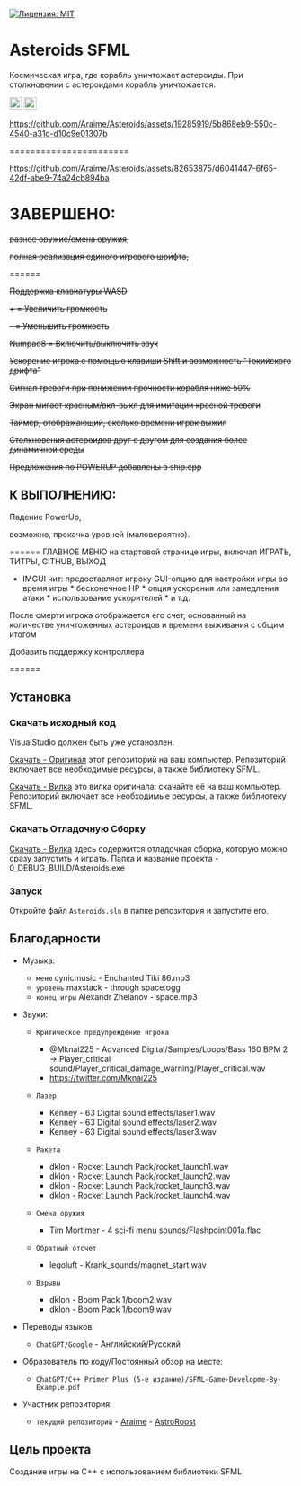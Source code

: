 [![Лицензия: MIT](https://img.shields.io/badge/Лицензия-MIT-green.svg)](https://opensource.org/licenses/MIT)

# Asteroids SFML
Космическая игра, где корабль уничтожает астероиды. При столкновении с астероидами корабль уничтожается.

<kbd>[<img title="Английский (США)" alt="Английский (США)" src="https://cdn.statically.io/gh/hjnilsson/country-flags/master/svg/us.svg" width="22">](Translations/README.en.md)</kbd>
<kbd>[<img title="Русский язык" alt="Русский язык" src="https://cdn.statically.io/gh/hjnilsson/country-flags/master/svg/ru.svg" width="22">](Translations/README.ru.md)</kbd>

https://github.com/Araime/Asteroids/assets/19285919/5b868eb9-550c-4540-a31c-d10c9e01307b

=======================

https://github.com/Araime/Asteroids/assets/82653875/d6041447-6f65-42df-abe9-74a24cb894ba

# ЗАВЕРШЕНО:
~~разное оружие/смена оружия,~~

~~полная реализация единого игрового шрифта,~~

======

~~Поддержка клавиатуры WASD~~

~~+ = Увеличить громкость~~

~~- = Уменьшить громкость~~

~~Numpad8 = Включить/выключить звук~~

~~Ускорение игрока с помощью клавиши Shift и возможность "Токийского дрифта"~~

~~Сигнал тревоги при понижении прочности корабля ниже 50%~~

~~Экран мигает красным/вкл-выкл для имитации красной тревоги~~

~~Таймер, отображающий, сколько времени игрок выжил~~

~~Столкновения астероидов друг с другом для создания более динамичной среды~~

~~Предложения по POWERUP добавлены в ship.cpp~~

## К ВЫПОЛНЕНИЮ:

Падение PowerUp,

возможно, прокачка уровней (маловероятно).

======
ГЛАВНОЕ МЕНЮ на стартовой странице игры, включая ИГРАТЬ, ТИТРЫ, GITHUB, ВЫХОД

- IMGUI чит: предоставляет игроку GUI-опцию для настройки игры во время игры
        * бесконечное HP
        * опция ускорения или замедления атаки
        * использование ускорителей
        * и т.д.
  
После смерти игрока отображается его счет, основанный на количестве уничтоженных астероидов и времени выживания с общим итогом

Добавить поддержку контроллера

======

## Установка

### Скачать исходный код

VisualStudio должен быть уже установлен.

[Скачать - Оригинал](https://github.com/Araime/Asteroids/archive/master.zip) этот репозиторий на ваш компьютер. 
Репозиторий включает все необходимые ресурсы, а также библиотеку SFML.

[Скачать - Вилка](https://github.com/AstroRoost/Contrib_Asteroids_Araime/tree/master) это вилка оригинала: скачайте её на ваш компьютер. 
Репозиторий включает все необходимые ресурсы, а также библиотеку SFML.

### Скачать Отладочную Сборку
[Скачать - Вилка](https://github.com/AstroRoost/Contrib_Asteroids_Araime/tree/master) здесь содержится отладочная сборка, которую можно сразу запустить и играть. Папка и название проекта - 0_DEBUG_BUILD/Asteroids.exe

### Запуск

Откройте файл `Asteroids.sln` в папке репозитория и запустите его.

## Благодарности
- Музыка:  
	- `меню` cynicmusic - Enchanted Tiki 86.mp3
	- `уровень` maxstack - through space.ogg  
	- `конец игры` Alexandr Zhelanov - space.mp3  

- Звуки:
  
    - `Критическое предупреждение игрока` 
		- @Mknai225 - Advanced Digital/Samples/Loops/Bass 160 BPM 2 -> Player_critical sound/Player_critical_damage_warning/Player_critical.wav
   		- https://twitter.com/Mknai225 
  
    - `Лазер` 
		- Kenney - 63 Digital sound effects/laser1.wav  
		- Kenney - 63 Digital sound effects/laser2.wav  
		- Kenney - 63 Digital sound effects/laser3.wav

	- `Ракета`
 		- dklon - Rocket Launch Pack/rocket_launch1.wav  
		- dklon - Rocket Launch Pack/rocket_launch2.wav  
		- dklon - Rocket Launch Pack/rocket_launch3.wav  
		- dklon - Rocket Launch Pack/rocket_launch4.wav  

	- `Смена оружия`
		- Tim Mortimer - 4 sci-fi menu sounds/Flashpoint001a.flac  

	- `Обратный отсчет`
		- legoluft - Krank_sounds/magnet_start.wav  

	- `Взрывы`
		- dklon - Boom Pack 1/boom2.wav  
		- dklon - Boom Pack 1/boom9.wav
    
 -  Переводы языков:
     - `ChatGPT/Google`
       		- Английский/Русский
-  Образователь по коду/Постоянный обзор на месте:
     - `ChatGPT/C++ Primer Plus (5-е издание)/SFML-Game-Developme-By-Example.pdf`
       		
       
-  Участник репозитория:
     - `Текущий репозиторий`
       		- [Araime](https://github.com/AstroRoost/Contrib_Asteroids_Araime/tree/master)
       		- [AstroRoost](https://github.com/AstroRoost/Contrib_Asteroids_Araime/tree/master) 

## Цель проекта

Создание игры на C++ с использованием библиотеки SFML.
